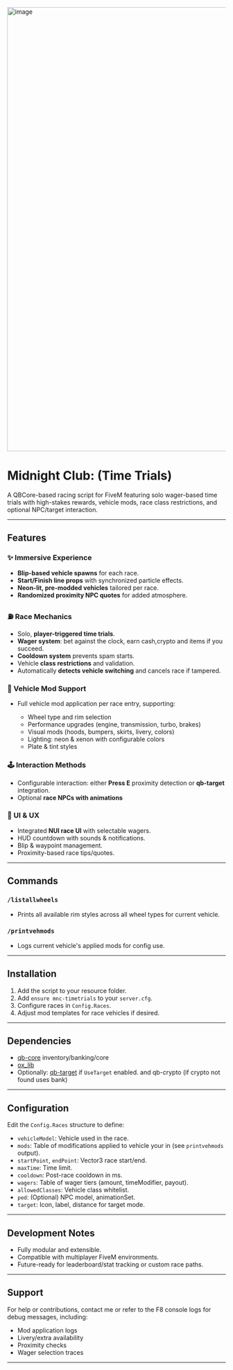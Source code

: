 <img width="1024" height="1024" alt="image" src="https://github.com/user-attachments/assets/4dc19d64-6bcb-4264-ae2a-652fdac64034" />

# Midnight Club: (Time Trials)

A QBCore-based racing script for FiveM featuring solo wager-based time trials with high-stakes rewards,  vehicle mods, race class restrictions, and optional NPC/target interaction.

---

## Features

### ✨ Immersive Experience

* **Blip-based vehicle spawns** for each race.
* **Start/Finish line props** with synchronized particle effects.
* **Neon-lit, pre-modded vehicles** tailored per race.
* **Randomized proximity NPC quotes** for added atmosphere.

### ⛽ Race Mechanics

* Solo, **player-triggered time trials**.
* **Wager system**: bet against the clock, earn cash,crypto and items if you succeed.
* **Cooldown system** prevents spam starts.
* Vehicle **class restrictions** and validation.
* Automatically **detects vehicle switching** and cancels race if tampered.

### 🚗 Vehicle Mod Support

* Full vehicle mod application per race entry, supporting:

  * Wheel type and rim selection
  * Performance upgrades (engine, transmission, turbo, brakes)
  * Visual mods (hoods, bumpers, skirts, livery, colors)
  * Lighting: neon & xenon with configurable colors
  * Plate & tint styles

### 🕹️ Interaction Methods

* Configurable interaction: either **Press E** proximity detection or **qb-target** integration.
* Optional **race NPCs with animations**

### 🌟 UI & UX

* Integrated **NUI race UI** with selectable wagers.
* HUD countdown with sounds & notifications.
* Blip & waypoint management.
* Proximity-based race tips/quotes.

---

## Commands

### `/listallwheels`

* Prints all available rim styles across all wheel types for current vehicle.

### `/printvehmods`

* Logs current vehicle's applied mods for config use.

---

## Installation

1. Add the script to your resource folder.
2. Add `ensure mnc-timetrials` to your `server.cfg`.
3. Configure races in `Config.Races`.
4. Adjust mod templates for race vehicles if desired.

---

## Dependencies

* [qb-core](https://github.com/qbcore-framework/qb-core) inventory/banking/core
* [ox\_lib](https://overextended.dev)
* Optionally: [qb-target](https://github.com/qbcore-framework/qb-target) if `UseTarget` enabled. and qb-crypto (if crypto not found uses bank)

---

## Configuration

Edit the `Config.Races` structure to define:

* `vehicleModel`: Vehicle used in the race.
* `mods`: Table of modifications applied to vehicle your in (see `printvehmods` output).
* `startPoint`, `endPoint`: Vector3 race start/end.
* `maxTime`: Time limit.
* `cooldown`: Post-race cooldown in ms.
* `wagers`: Table of wager tiers (amount, timeModifier, payout).
* `allowedClasses`: Vehicle class whitelist.
* `ped`: (Optional) NPC model, animationSet.
* `target`: Icon, label, distance for target mode.

---

## Development Notes

* Fully modular and extensible.
* Compatible with multiplayer FiveM environments.
* Future-ready for leaderboard/stat tracking or custom race paths.

---

## Support

For help or contributions, contact me or refer to the F8 console logs for debug messages, including:

* Mod application logs
* Livery/extra availability
* Proximity checks
* Wager selection traces

---
